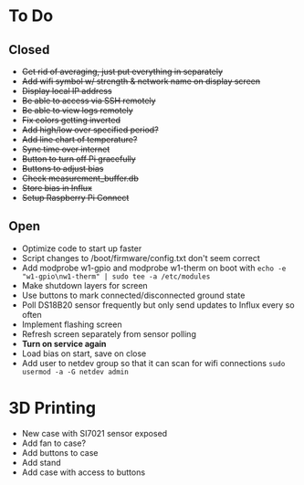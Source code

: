 # To Do
## Closed
- ~~Get rid of averaging, just put everything in separately~~
- ~~Add wifi symbol w/ strength & network name on display screen~~
- ~~Display local IP address~~
- ~~Be able to access via SSH remotely~~
- ~~Be able to view logs remotely~~
- ~~Fix colors getting inverted~~
- ~~Add high/low over specified period?~~
- ~~Add line chart of temperature?~~
- ~~Sync time over internet~~
- ~~Button to turn off Pi gracefully~~
- ~~Buttons to adjust bias~~
- ~~Check measurement_buffer.db~~
- ~~Store bias in Influx~~
- ~~Setup Raspberry Pi Connect~~

## Open
- Optimize code to start up faster
- Script changes to /boot/firmware/config.txt don't seem correct
- Add modprobe w1-gpio and modprobe w1-therm on boot with `echo -e "w1-gpio\nw1-therm" | sudo tee -a /etc/modules`
- Make shutdown layers for screen
- Use buttons to mark connected/disconnected ground state
- Poll DS18B20 sensor frequently but only send updates to Influx every so often
- Implement flashing screen
- Refresh screen separately from sensor polling
- **Turn on service again**
- Load bias on start, save on close
- Add user to netdev group so that it can scan for wifi connections `sudo usermod -a -G netdev admin`
















# 3D Printing
- New case with SI7021 sensor exposed
- Add fan to case?
- Add buttons to case
- Add stand
- Add case with access to buttons